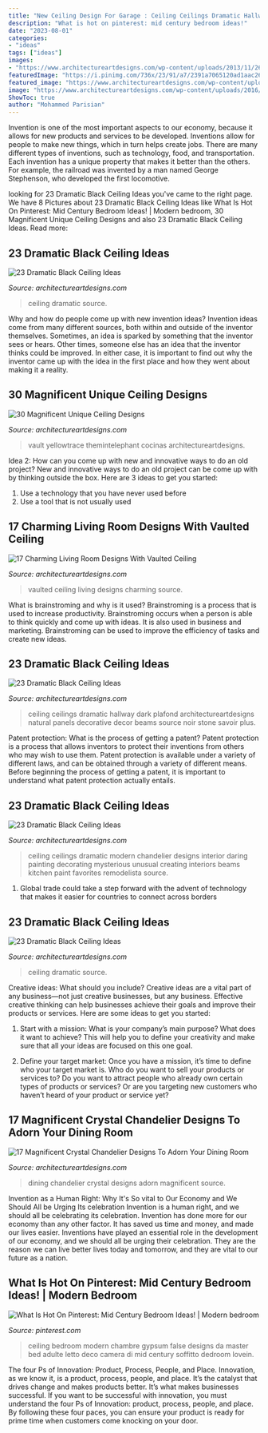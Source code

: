 ```yaml
---
title: "New Ceiling Design For Garage : Ceiling Ceilings Dramatic Hallway Dark Plafond Architectureartdesigns Natural Panels Decorative Decor Beams Source Noir Stone Savoir Plus"
description: "What is hot on pinterest: mid century bedroom ideas!"
date: "2023-08-01"
categories:
- "ideas"
tags: ["ideas"]
images:
- "https://www.architectureartdesigns.com/wp-content/uploads/2013/11/260.jpg"
featuredImage: "https://i.pinimg.com/736x/23/91/a7/2391a7065120ad1aac26bdbb95d004a8.jpg"
featured_image: "https://www.architectureartdesigns.com/wp-content/uploads/2013/08/3017-600x817.jpg"
image: "https://www.architectureartdesigns.com/wp-content/uploads/2016/06/4-16.jpg"
ShowToc: true
author: "Mohammed Parisian"
---
```



Invention is one of the most important aspects to our economy, because it allows for new products and services to be developed. Inventions allow for people to make new things, which in turn helps create jobs. There are many different types of inventions, such as technology, food, and transportation. Each invention has a unique property that makes it better than the others. For example, the railroad was invented by a man named George Stephenson, who developed the first locomotive.

	

		
looking for 23 Dramatic Black Ceiling Ideas you've came to the right page. We have 8 Pictures about 23 Dramatic Black Ceiling Ideas like What Is Hot On Pinterest: Mid Century Bedroom Ideas! | Modern bedroom, 30 Magnificent Unique Ceiling Designs and also 23 Dramatic Black Ceiling Ideas. Read more:
		
    
## 23 Dramatic Black Ceiling Ideas

<img loading=lazy src="https://www.architectureartdesigns.com/wp-content/uploads/2013/11/1017-630x472.jpg" onerror="this.onerror=null;this.src='https://tse4.mm.bing.net/th?id=OIP.Gjon7UHdTXPRpd7eauXdxgHaFj&amp;pid=15.1';" alt="23 Dramatic Black Ceiling Ideas">

_Source: architectureartdesigns.com_

>ceiling dramatic source. 

	

Why and how do people come up with new invention ideas?
Invention ideas come from many different sources, both within and outside of the inventor themselves. Sometimes, an idea is sparked by something that the inventor sees or hears. Other times, someone else has an idea that the inventor thinks could be improved. In either case, it is important to find out why the inventor came up with the idea in the first place and how they went about making it a reality.

    
## 30 Magnificent Unique Ceiling Designs

<img loading=lazy src="https://www.architectureartdesigns.com/wp-content/uploads/2013/08/3017-600x817.jpg" onerror="this.onerror=null;this.src='https://tse1.mm.bing.net/th?id=OIP.33Jc0Wipzn04t-gk9X7QLgHaKF&amp;pid=15.1';" alt="30 Magnificent Unique Ceiling Designs">

_Source: architectureartdesigns.com_

>vault yellowtrace themintelephant cocinas architectureartdesigns. 

	

Idea 2: How can you come up with new and innovative ways to do an old project?
New and innovative ways to do an old project can be come up with by thinking outside the box. Here are 3 ideas to get you started: 
1. Use a technology that you have never used before 
2. Use a tool that is not usually used 

    
## 17 Charming Living Room Designs With Vaulted Ceiling

<img loading=lazy src="https://www.architectureartdesigns.com/wp-content/uploads/2016/06/4-16.jpg" onerror="this.onerror=null;this.src='https://tse3.mm.bing.net/th?id=OIP.5TGrPZHXk6n-Pe_vAUWhHQHaKc&amp;pid=15.1';" alt="17 Charming Living Room Designs With Vaulted Ceiling">

_Source: architectureartdesigns.com_

>vaulted ceiling living designs charming source. 

	

What is brainstroming and why is it used?
Brainstroming is a process that is used to increase productivity. Brainstroming occurs when a person is able to think quickly and come up with ideas. It is also used in business and marketing. Brainstroming can be used to improve the efficiency of tasks and create new ideas.

    
## 23 Dramatic Black Ceiling Ideas

<img loading=lazy src="https://www.architectureartdesigns.com/wp-content/uploads/2013/11/260.jpg" onerror="this.onerror=null;this.src='https://tse2.mm.bing.net/th?id=OIP.TNMM8-nYIVrGsGMkxI1NGwAAAA&amp;pid=15.1';" alt="23 Dramatic Black Ceiling Ideas">

_Source: architectureartdesigns.com_

>ceiling ceilings dramatic hallway dark plafond architectureartdesigns natural panels decorative decor beams source noir stone savoir plus. 

	

Patent protection: What is the process of getting a patent?
Patent protection is a process that allows inventors to protect their inventions from others who may wish to use them. Patent protection is available under a variety of different laws, and can be obtained through a variety of different means. Before beginning the process of getting a patent, it is important to understand what patent protection actually entails.

    
## 23 Dramatic Black Ceiling Ideas

<img loading=lazy src="https://www.architectureartdesigns.com/wp-content/uploads/2013/11/1218.jpg" onerror="this.onerror=null;this.src='https://tse4.mm.bing.net/th?id=OIP.r30iuVcAAbvnJLobQHG8BwHaLH&amp;pid=15.1';" alt="23 Dramatic Black Ceiling Ideas">

_Source: architectureartdesigns.com_

>ceiling ceilings dramatic modern chandelier designs interior daring painting decorating mysterious unusual creating interiors beams kitchen paint favorites remodelista source. 

	

1. Global trade could take a step forward with the advent of technology that makes it easier for countries to connect across borders 

    
## 23 Dramatic Black Ceiling Ideas

<img loading=lazy src="https://www.architectureartdesigns.com/wp-content/uploads/2013/11/1617-630x472.jpg" onerror="this.onerror=null;this.src='https://tse2.mm.bing.net/th?id=OIP.ubrSN3hIQDQyrDjM7RazugHaFj&amp;pid=15.1';" alt="23 Dramatic Black Ceiling Ideas">

_Source: architectureartdesigns.com_

>ceiling dramatic source. 

	

Creative ideas: What should you include?
Creative ideas are a vital part of any business—not just creative businesses, but any business. Effective creative thinking can help businesses achieve their goals and improve their products or services. Here are some ideas to get you started:
1. Start with a mission: What is your company’s main purpose? What does it want to achieve? This will help you to define your creativity and make sure that all your ideas are focused on this one goal.

2. Define your target market: Once you have a mission, it’s time to define who your target market is. Who do you want to sell your products or services to? Do you want to attract people who already own certain types of products or services? Or are you targeting new customers who haven’t heard of your product or service yet?

    
## 17 Magnificent Crystal Chandelier Designs To Adorn Your Dining Room

<img loading=lazy src="https://www.architectureartdesigns.com/wp-content/uploads/2016/04/12-18.jpg" onerror="this.onerror=null;this.src='https://tse3.mm.bing.net/th?id=OIP.YEaiedFOmqSXEbSKlSRoawHaJ4&amp;pid=15.1';" alt="17 Magnificent Crystal Chandelier Designs To Adorn Your Dining Room">

_Source: architectureartdesigns.com_

>dining chandelier crystal designs adorn magnificent source. 

	

Invention as a Human Right: Why It's So vital to Our Economy and We Should All be Urging Its celebration
Invention is a human right, and we should all be celebrating its celebration. Invention has done more for our economy than any other factor. It has saved us time and money, and made our lives easier.
Inventions have played an essential role in the development of our economy, and we should all be urging their celebration. They are the reason we can live better lives today and tomorrow, and they are vital to our future as a nation.

    
## What Is Hot On Pinterest: Mid Century Bedroom Ideas! | Modern Bedroom

<img loading=lazy src="https://i.pinimg.com/736x/23/91/a7/2391a7065120ad1aac26bdbb95d004a8.jpg" onerror="this.onerror=null;this.src='https://tse1.mm.bing.net/th?id=OIP.tc-KgKEnRyzZ-gqiyhJ5aAHaKs&amp;pid=15.1';" alt="What Is Hot On Pinterest: Mid Century Bedroom Ideas! | Modern bedroom">

_Source: pinterest.com_

>ceiling bedroom modern chambre gypsum false designs da master bed adulte letto deco camera di mid century soffitto dedroom lovein. 

	

The four Ps of Innovation: Product, Process, People, and Place.
Innovation, as we know it, is a product, process, people, and place. It’s the catalyst that drives change and makes products better. It’s what makes businesses successful.
If you want to be successful with innovation, you must understand the four Ps of Innovation: product, process, people, and place. By following these four paces, you can ensure your product is ready for prime time when customers come knocking on your door.


